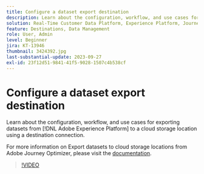 ```yaml
---
title: Configure a dataset export destination
description: Learn about the configuration, workflow, and use cases for exporting datasets from [!DNL Adobe Experience Platform] to a cloud storage location using a destination connection.
solution: Real-Time Customer Data Platform, Experience Platform, Journey Optimizer
feature: Destinations, Data Management
role: User, Admin
level: Beginner
jira: KT-13946
thumbnail: 3424392.jpg
last-substantial-update: 2023-09-27
exl-id: 23f12d51-9841-41f5-9028-1507c4b538cf
---
```

# Configure a dataset export destination

Learn about the configuration, workflow, and use cases for exporting datasets from [!DNL Adobe Experience Platform] to a cloud storage location using a destination connection. 

For more information on Export datasets to cloud storage locations from Adobe Journey Optimizer, please visit the [documentation](https://experienceleague.adobe.com/docs/journey-optimizer/using/data-management/datasets/export-datasets.html?lang=en).

>[!VIDEO](https://video.tv.adobe.com/v/3424392/?learn=on)
